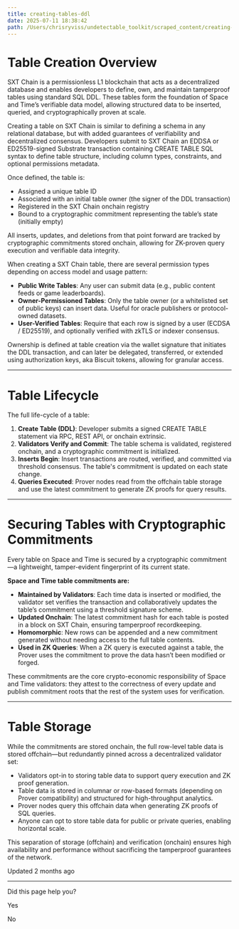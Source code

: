 ```yaml
---
title: creating-tables-ddl
date: 2025-07-11 18:38:42
path: /Users/chrisryviss/undetectable_toolkit/scraped_content/creating-tables-ddl.markdown
---
```


# Table Creation Overview

SXT Chain is a permissionless L1 blockchain that acts as a decentralized database and enables developers to define, own, and maintain tamperproof tables using standard SQL DDL. These tables form the foundation of Space and Time’s verifiable data model, allowing structured data to be inserted, queried, and cryptographically proven at scale.

Creating a table on SXT Chain is similar to defining a schema in any relational database, but with added guarantees of verifiability and decentralized consensus. Developers submit to SXT Chain an EDDSA or ED25519-signed Substrate transaction containing CREATE TABLE SQL syntax to define table structure, including column types, constraints, and optional permissions metadata.

Once defined, the table is:

- Assigned a unique table ID
- Associated with an initial table owner (the signer of the DDL transaction)
- Registered in the SXT Chain onchain registry
- Bound to a cryptographic commitment representing the table’s state (initially empty)

All inserts, updates, and deletions from that point forward are tracked by cryptographic commitments stored onchain, allowing for ZK-proven query execution and verifiable data integrity.

When creating a SXT Chain table, there are several permission types depending on access model and usage pattern:

- **Public Write Tables**: Any user can submit data (e.g., public content feeds or game leaderboards).
- **Owner-Permissioned Tables**: Only the table owner (or a whitelisted set of public keys) can insert data. Useful for oracle publishers or protocol-owned datasets.
- **User-Verified Tables**: Require that each row is signed by a user (ECDSA / ED25519), and optionally verified with zkTLS or indexer consensus.

Ownership is defined at table creation via the wallet signature that initiates the DDL transaction, and can later be delegated, transferred, or extended using authorization keys, aka Biscuit tokens, allowing for granular access.

---

# Table Lifecycle

The full life-cycle of a table:

1. **Create Table (DDL)**: Developer submits a signed CREATE TABLE statement via RPC, REST API, or onchain extrinsic.
2. **Validators Verify and Commit**: The table schema is validated, registered onchain, and a cryptographic commitment is initialized.
3. **Inserts Begin**: Insert transactions are routed, verified, and committed via threshold consensus. The table's commitment is updated on each state change.
4. **Queries Executed**: Prover nodes read from the offchain table storage and use the latest commitment to generate ZK proofs for query results.

---

# Securing Tables with Cryptographic Commitments

Every table on Space and Time is secured by a cryptographic commitment —a lightweight, tamper-evident fingerprint of its current state.

**Space and Time table commitments are:**

- **Maintained by Validators**: Each time data is inserted or modified, the validator set verifies the transaction and collaboratively updates the table’s commitment using a threshold signature scheme.
- **Updated Onchain**: The latest commitment hash for each table is posted in a block on SXT Chain, ensuring tamperproof recordkeeping.
- **Homomorphic**: New rows can be appended and a new commitment generated without needing access to the full table contents.
- **Used in ZK Queries**: When a ZK query is executed against a table, the Prover uses the commitment to prove the data hasn’t been modified or forged.

These commitments are the core crypto-economic responsibility of Space and Time validators: they attest to the correctness of every update and publish commitment roots that the rest of the system uses for verification.

---

# Table Storage

While the commitments are stored onchain, the full row-level table data is stored offchain—but redundantly pinned across a decentralized validator set:

- Validators opt-in to storing table data to support query execution and ZK proof generation.
- Table data is stored in columnar or row-based formats (depending on Prover compatibility) and structured for high-throughput analytics.
- Prover nodes query this offchain data when generating ZK proofs of SQL queries.
- Anyone can opt to store table data for public or private queries, enabling horizontal scale.

This separation of storage (offchain) and verification (onchain) ensures high availability and performance without sacrificing the tamperproof guarantees of the network.

Updated 2 months ago

---

Did this page help you?

Yes

No